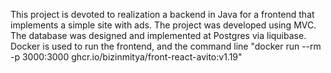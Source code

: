 This project is devoted to realization a backend in Java for a frontend that implements a simple site with ads.
The project was developed using MVC.
The database was designed and implemented at Postgres via liquibase.
Docker is used to run the frontend, and the command line "docker run --rm -p 3000:3000 ghcr.io/bizinmitya/front-react-avito:v1.19"